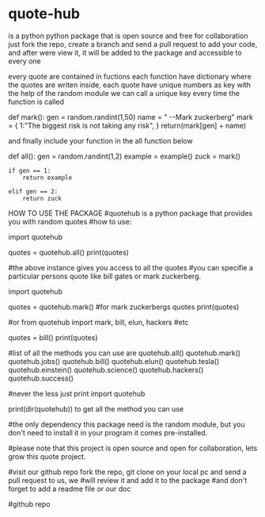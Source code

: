 # quote-hub

is a python python package that is open source and free for collaboration 
just fork the repo, create a branch and send a pull request to add your code, and after were view it, it will be added to the package and accessible to every one

every quote are contained in fuctions
each function have dictionary where the quotes are writen inside, each quote have unique numbers as key
with the help of the random module we can call a unique key every time the function is called 

def mark():
    gen = random.randint(1,50)
    name = " --Mark zuckerberg"
    mark = {
            1:"The biggest risk is not taking any risk",
    }
    return(mark[gen] + name)

and finally include your function in the all function below

def all():
    gen = random.randint(1,2)
    example = example()
    zuck = mark()

    
    if gen == 1:
        return example
    
    elif gen == 2:
        return zuck

HOW TO USE THE PACKAGE
#quotehub is a python package that provides you with random quotes
#how to use:

import quotehub

quotes = quotehub.all()
print(quotes)

#the above instance gives you access to all the quotes
#you can specifie a particular persons quote like bill gates or mark zuckerberg.

import quotehub

quotes = quotehub.mark() #for mark zuckerbergs quotes
print(quotes)

#or
from quotehub import mark, bill, elun, hackers #etc

quotes = bill()
print(quotes)

#list of all the methods you can use are
quotehub.all()
quotehub.mark()
quotehub.jobs()
quotehub.bill()
quotehub.elun()
quotehub.tesla()
quotehub.einstein()
quotehub.science()
quotehub.hackers()
quotehub.success()

#never the less just print
import quotehub

print(dir(quotehub)) to get all the method you can use

#the only dependency this package need is the random module, but you don't need to install it in your program it comes pre-installed.

#please note that this project is open source and open for collaboration, lets grow this quote project.

#visit our github repo fork the repo, git clone on your local pc and send a pull request to us, we 
#will review it and add it to the package
#and don't forget to add a readme file or our doc

#github repo 
